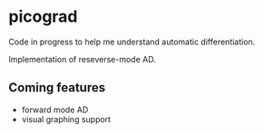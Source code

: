 # picograd

Code in progress to help me understand automatic differentiation.

Implementation of reseverse-mode AD.

## Coming features
 - forward mode AD
 - visual graphing support